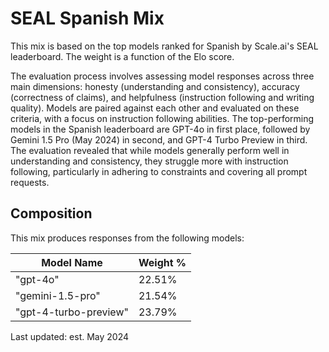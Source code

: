 # SEAL Spanish Mix

This mix is based on the top models ranked for Spanish by Scale.ai's SEAL leaderboard. The weight is a function of the Elo score.

The evaluation process involves assessing model responses across three main dimensions: honesty (understanding and consistency), accuracy (correctness of claims), and helpfulness (instruction following and writing quality). Models are paired against each other and evaluated on these criteria, with a focus on instruction following abilities. The top-performing models in the Spanish leaderboard are GPT-4o in first place, followed by Gemini 1.5 Pro (May 2024) in second, and GPT-4 Turbo Preview in third. The evaluation revealed that while models generally perform well in understanding and consistency, they struggle more with instruction following, particularly in adhering to constraints and covering all prompt requests.

## Composition

This mix produces responses from the following models:

| Model Name            | Weight % |
| --------------------- | -------- |
| "gpt-4o"              | 22.51%   |
| "gemini-1.5-pro"      | 21.54%   |
| "gpt-4-turbo-preview" | 23.79%   |

Last updated: est. May 2024
